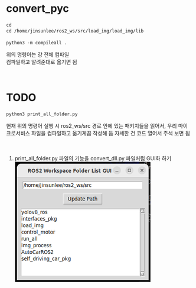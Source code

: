# convert_pyc

```
cd
cd /home/jinsunlee/ros2_ws/src/load_img/load_img/lib

python3 -m compileall .
```
위의 명령어는 걍 전체 컴파일   
컴파일하고 알려준대로 옮기면 됨   

</br> 

# TODO
```
python3 print_all_folder.py
```
현재 위의 명령어 실행 시 ros2_ws/src 경로 안에 있는 패키지들을 읽어서, 우리 마이크로서비스 파일을 컴파일하고 옮기게끔 작성해 둠
자세한 건 코드 열어서 주석 보면 됨
</br>  
</br>

1. print_all_folder.py 파일의 기능을 convert_dll.py 파일처럼 GUI화 하기
![convert_dll.py 실행 시 사진](https://github.com/Jinsun-Lee/convert_pyc/blob/master/docs/convertdll.png?raw=true "convert_dll.py 실행 시")



